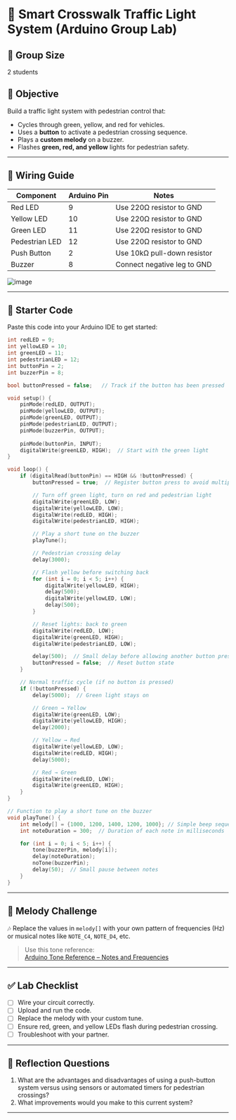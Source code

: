 # 🚦 Smart Crosswalk Traffic Light System (Arduino Group Lab)

## 👥 Group Size
2 students

## 🎯 Objective
Build a traffic light system with pedestrian control that:
- Cycles through green, yellow, and red for vehicles.
- Uses a **button** to activate a pedestrian crossing sequence.
- Plays a **custom melody** on a buzzer.
- Flashes **green, red, and yellow** lights for pedestrian safety.

---

## 🔌 Wiring Guide

| Component        | Arduino Pin | Notes                          |
|------------------|-------------|---------------------------------|
| Red LED          | 9           | Use 220Ω resistor to GND        |
| Yellow LED       | 10          | Use 220Ω resistor to GND        |
| Green LED        | 11          | Use 220Ω resistor to GND        |
| Pedestrian LED   | 12          | Use 220Ω resistor to GND        |
| Push Button      | 2           | Use 10kΩ pull-down resistor     |
| Buzzer           | 8           | Connect negative leg to GND     |


![image](https://github.com/user-attachments/assets/23bcf864-8648-4648-b998-17bed0c76109)


---

## 🧾 Starter Code

Paste this code into your Arduino IDE to get started:

```cpp
int redLED = 9;                
int yellowLED = 10;            
int greenLED = 11;             
int pedestrianLED = 12;        
int buttonPin = 2;             
int buzzerPin = 8;             

bool buttonPressed = false;   // Track if the button has been pressed

void setup() {
    pinMode(redLED, OUTPUT);     
    pinMode(yellowLED, OUTPUT);  
    pinMode(greenLED, OUTPUT);   
    pinMode(pedestrianLED, OUTPUT);  
    pinMode(buzzerPin, OUTPUT);
    
    pinMode(buttonPin, INPUT);
    digitalWrite(greenLED, HIGH);  // Start with the green light
}

void loop() {
    if (digitalRead(buttonPin) == HIGH && !buttonPressed) {  
        buttonPressed = true;  // Register button press to avoid multiple triggers

        // Turn off green light, turn on red and pedestrian light
        digitalWrite(greenLED, LOW);        
        digitalWrite(yellowLED, LOW);       
        digitalWrite(redLED, HIGH);         
        digitalWrite(pedestrianLED, HIGH);  

        // Play a short tune on the buzzer
        playTune();

        // Pedestrian crossing delay
        delay(3000);  

        // Flash yellow before switching back
        for (int i = 0; i < 5; i++) {
            digitalWrite(yellowLED, HIGH);
            delay(500);
            digitalWrite(yellowLED, LOW);
            delay(500);
        }

        // Reset lights: back to green
        digitalWrite(redLED, LOW);
        digitalWrite(greenLED, HIGH);
        digitalWrite(pedestrianLED, LOW);

        delay(500);  // Small delay before allowing another button press
        buttonPressed = false;  // Reset button state
    }

    // Normal traffic cycle (if no button is pressed)
    if (!buttonPressed) {
        delay(5000);  // Green light stays on

        // Green → Yellow
        digitalWrite(greenLED, LOW);
        digitalWrite(yellowLED, HIGH);
        delay(2000);

        // Yellow → Red
        digitalWrite(yellowLED, LOW);
        digitalWrite(redLED, HIGH);
        delay(5000);

        // Red → Green
        digitalWrite(redLED, LOW);
        digitalWrite(greenLED, HIGH);
    }
}

// Function to play a short tune on the buzzer
void playTune() {
    int melody[] = {1000, 1200, 1400, 1200, 1000}; // Simple beep sequence
    int noteDuration = 300;  // Duration of each note in milliseconds

    for (int i = 0; i < 5; i++) {
        tone(buzzerPin, melody[i]);
        delay(noteDuration);
        noTone(buzzerPin);
        delay(50);  // Small pause between notes
    }
}
```

---

## 🎵 Melody Challenge

🎶 Replace the values in `melody[]` with your own pattern of frequencies (Hz) or musical notes like `NOTE_C4`, `NOTE_D4`, etc.

> Use this tone reference:  
> [Arduino Tone Reference – Notes and Frequencies](https://www.arduino.cc/en/Tutorial/BuiltInExamples/toneMelody)

---

## ✅ Lab Checklist

- [ ] Wire your circuit correctly.
- [ ] Upload and run the code.
- [ ] Replace the melody with your custom tune.
- [ ] Ensure red, green, and yellow LEDs flash during pedestrian crossing.
- [ ] Troubleshoot with your partner.

---

## 🧠 Reflection Questions

1. What are the advantages and disadvantages of using a push-button system versus using sensors or automated timers for pedestrian crossings?
2. What improvements would you make to this current system?

---

